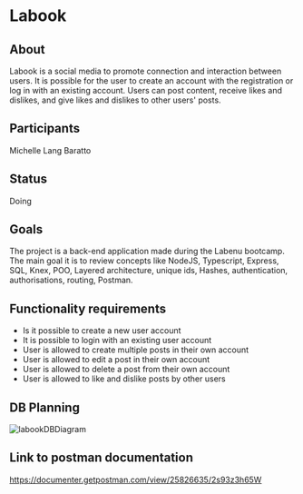 # Labook

## About
Labook is a social media to promote connection and interaction between users. It is possible for the user to create an account with the registration or log in with an existing account. Users can post content, receive likes and dislikes, and give likes and dislikes to other users' posts.

## Participants
Michelle Lang Baratto

## Status
Doing

## Goals
The project is a back-end application made during the Labenu bootcamp. The main goal it is to review concepts like NodeJS, Typescript, Express, SQL, Knex, POO, Layered architecture, unique ids, Hashes, authentication, authorisations, routing, Postman. 

## Functionality requirements 
- Is it possible to create a new user account
 - It is possible to login with an existing user account
- User is allowed to create multiple posts in their own account
 - User is allowed to edit a post in their own account
 - User is allowed to delete a post from their own account
 - User is allowed to like and dislike posts by other users

## DB Planning 
![labookDBDiagram](https://github.com/mibaratto/Labook/assets/15133580/0c76d4df-1efd-4835-ad58-b425aa5a608d)

## Link to postman documentation
https://documenter.getpostman.com/view/25826635/2s93z3h65W

